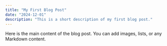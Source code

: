 ```yaml
---
title: "My First Blog Post"
date: "2024-12-01"
description: "This is a short description of my first blog post."
---
```


Here is the main content of the blog post. You can add images, lists, or any Markdown content.
